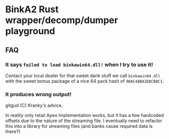 # BinkA2 Rust wrapper/decomp/dumper playground

## FAQ

### It says `failed to load binkawin64.dll!` when I try to use it!

Contact your local dealer for that sweet dank stuff we call `binkawin64.dll` with the sweet bonus package of a nice 64 pack hash of `90AC48BA1D8CB0C1`.

### It produces wrong output!

gitgud (C) Kranky's advice.

In reality only retail Apex implementation works, but it has a few hardcoded offsets due to the nature of the streaming file.
I eventually need to refactor this into a library for streaming files (and banks cause required data is there?)